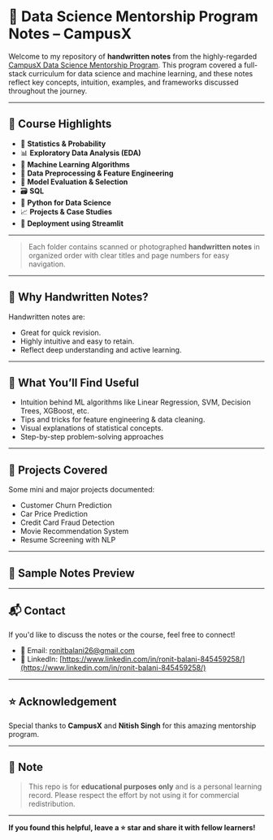 # 📓 Data Science Mentorship Program Notes – CampusX

Welcome to my repository of **handwritten notes** from the highly-regarded [CampusX Data Science Mentorship Program](https://www.learnwith.campusx.in/). This program covered a full-stack curriculum for data science and machine learning, and these notes reflect key concepts, intuition, examples, and frameworks discussed throughout the journey.

---

## 🧠 Course Highlights

* 🧮 **Statistics & Probability**
* 📊 **Exploratory Data Analysis (EDA)**
* 🔢 **Machine Learning Algorithms**
* 🧼 **Data Preprocessing & Feature Engineering**
* 🧪 **Model Evaluation & Selection**
* 🗃️ **SQL**
* 🐍 **Python for Data Science**
* 📈 **Projects & Case Studies**
* 📁 **Deployment using Streamlit**

---

> Each folder contains scanned or photographed **handwritten notes** in organized order with clear titles and page numbers for easy navigation.

---

## 📌 Why Handwritten Notes?

Handwritten notes are:

* Great for quick revision.
* Highly intuitive and easy to retain.
* Reflect deep understanding and active learning.

---

## 🌟 What You’ll Find Useful

* Intuition behind ML algorithms like Linear Regression, SVM, Decision Trees, XGBoost, etc.
* Tips and tricks for feature engineering & data cleaning.
* Visual explanations of statistical concepts.
* Step-by-step problem-solving approaches

---

## 🚀 Projects Covered

Some mini and major projects documented:

* Customer Churn Prediction
* Car Price Prediction
* Credit Card Fraud Detection
* Movie Recommendation System
* Resume Screening with NLP

---

## 📝 Sample Notes Preview

---

## 📬 Contact

If you'd like to discuss the notes or the course, feel free to connect!

* 📧 Email: [ronitbalani26@gmail.com](mailto:ronitbalani26@gmail.com)
* 🔗 LinkedIn: [https://www.linkedin.com/in/ronit-balani-845459258/](https://www.linkedin.com/in/ronit-balani-845459258/)

---

## ⭐ Acknowledgement

Special thanks to **CampusX** and **Nitish Singh** for this amazing mentorship program.

---

## 📌 Note

> This repo is for **educational purposes only** and is a personal learning record. Please respect the effort by not using it for commercial redistribution.

---

**If you found this helpful, leave a ⭐ star and share it with fellow learners!**
